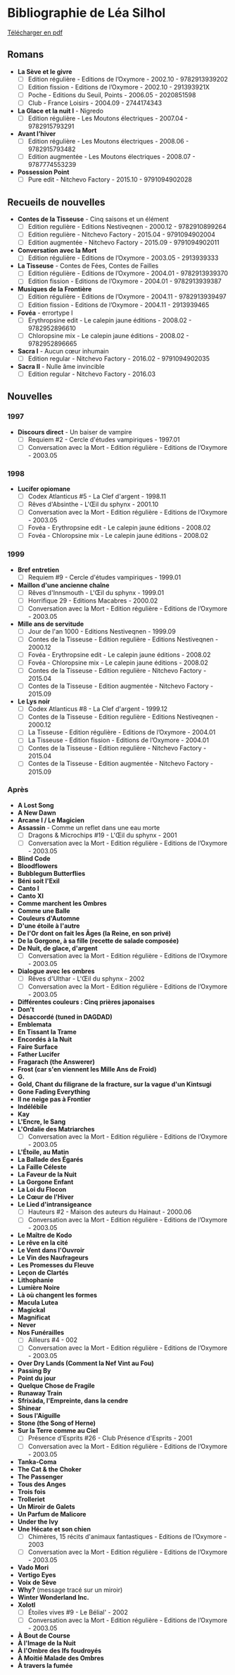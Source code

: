 # Bibliographie de Léa Silhol

[Télécharger en pdf](https://gitprint.com/luigibrosse/lea-silhol-bilbiographie/blob/master/README.md?download)

## Romans

* **La Sève et le givre**
  * [ ] Edition régulière - Editions de l’Oxymore - 2002.10 - 9782913939202
  * [ ] Edition fission - Editions de l’Oxymore - 2002.10 - 291393921X
  * [ ] Poche - Editions du Seuil, Points - 2006.05 - 2020851598
  * [ ] Club - France Loisirs - 2004.09 - 2744174343
* **La Glace et la nuit I** - Nigredo
  * [ ] Edition régulière - Les Moutons électriques - 2007.04 - 9782915793291
* **Avant l’hiver**
  * [ ] Edition régulière - Les Moutons électriques - 2008.06 - 9782915793482
  * [ ] Edition augmentée - Les Moutons électriques - 2008.07 - 9787774553239
* **Possession Point**
  * [ ] Pure edit - Nitchevo Factory - 2015.10 - 9791094902028

## Recueils de nouvelles
* **Contes de la Tisseuse** - Cinq saisons et un élément
  * [ ] Edition regulière - Editions Nestiveqnen - 2000.12 - 9782910899264
  * [ ] Edition regulière - Nitchevo Factory - 2015.04 - 9791094902004
  * [ ] Edition augmentée - Nitchevo Factory - 2015.09 - 9791094902011
* **Conversation avec la Mort**
  * [ ] Edition régulière - Editions de l’Oxymore - 2003.05 - 2913939333
* **La Tisseuse** - Contes de Fées, Contes de Failles
  * [ ] Edition régulière - Editions de l’Oxymore - 2004.01 - 9782913939370
  * [ ] Edition fission - Editions de l’Oxymore - 2004.01 - 9782913939387
* **Musiques de la Frontière**
  * [ ] Edition régulière - Editions de l’Oxymore - 2004.11 - 9782913939497
  * [ ] Edition fission - Editions de l’Oxymore - 2004.11 - 2913939465
* **Fovéa** - errortype I
  * [ ] Erythropsine edit - Le calepin jaune éditions - 2008.02 - 9782952896610
  * [ ] Chloropsine mix - Le calepin jaune éditions - 2008.02 - 9782952896665
* **Sacra I** - Aucun cœur inhumain
  * [ ] Edition regular - Nitchevo Factory - 2016.02 - 9791094902035
* **Sacra II** - Nulle âme invincible
  * [ ] Edition regular - Nitchevo Factory - 2016.03

## Nouvelles

### 1997

* **Discours direct** - Un baiser de vampire
  * [ ] Requiem #2 - Cercle d'études vampiriques - 1997.01
  * [ ] Conversation avec la Mort - Edition régulière - Editions de l’Oxymore - 2003.05

### 1998 

* **Lucifer opiomane**
  * [ ] Codex Atlanticus #5 - La Clef d'argent - 1998.11
  * [ ] Rêves d'Absinthe - L'Œil du sphynx - 2001.10
  * [ ] Conversation avec la Mort - Edition régulière - Editions de l’Oxymore - 2003.05
  * [ ] Fovéa - Erythropsine edit - Le calepin jaune éditions - 2008.02
  * [ ] Fovéa - Chloropsine mix - Le calepin jaune éditions - 2008.02

### 1999 

* **Bref entretien**
  * [ ] Requiem #9 - Cercle d'études vampiriques - 1999.01
* **Maillon d'une ancienne chaîne**
  * [ ] Rêves d'Innsmouth - L'Œil du sphynx - 1999.01
  * [ ] Horrifique 29 - Editions Macabres - 2000.02
  * [ ] Conversation avec la Mort - Edition régulière - Editions de l’Oxymore - 2003.05
* **Mille ans de servitude**
  * [ ] Jour de l'an 1000 - Editions Nestiveqnen - 1999.09
  * [ ] Contes de la Tisseuse - Edition regulière - Editions Nestiveqnen - 2000.12
  * [ ] Fovéa - Erythropsine edit - Le calepin jaune éditions - 2008.02
  * [ ] Fovéa - Chloropsine mix - Le calepin jaune éditions - 2008.02
  * [ ] Contes de la Tisseuse - Edition regulière - Nitchevo Factory - 2015.04
  * [ ] Contes de la Tisseuse - Edition augmentée - Nitchevo Factory - 2015.09
* **Le Lys noir**
  * [ ] Codex Atlanticus #8 - La Clef d'argent - 1999.12
  * [ ] Contes de la Tisseuse - Edition regulière - Editions Nestiveqnen - 2000.12
  * [ ] La Tisseuse - Edition régulière - Editions de l’Oxymore - 2004.01
  * [ ] La Tisseuse - Edition fission - Editions de l’Oxymore - 2004.01
  * [ ] Contes de la Tisseuse - Edition regulière - Nitchevo Factory - 2015.04
  * [ ] Contes de la Tisseuse - Edition augmentée - Nitchevo Factory - 2015.09

### Après

* **A Lost Song**
* **A New Dawn**
* **Arcane I / Le Magicien**
* **Assassin** - Comme un reflet dans une eau morte
  * [ ] Dragons & Microchips #19 - L'Œil du sphynx - 2001
  * [ ] Conversation avec la Mort - Edition régulière - Editions de l’Oxymore - 2003.05
* **Blind Code**
* **Bloodflowers**
* **Bubblegum Butterflies**
* **Béni soit l'Exil**
* **Canto I**
* **Canto XI**
* **Comme marchent les Ombres**
* **Comme une Balle**
* **Couleurs d'Automne**
* **D'une étoile à l'autre**
* **De l'Or dont on fait les Âges (la Reine, en son privé)**
* **De la Gorgone, à sa fille (recette de salade composée)**
* **De Nuit, de glace, d'argent**
  * [ ] Conversation avec la Mort - Edition régulière - Editions de l’Oxymore - 2003.05
* **Dialogue avec les ombres**
  * [ ] Rêves d'Ulthar - L'Œil du sphynx - 2002
  * [ ] Conversation avec la Mort - Edition régulière - Editions de l’Oxymore - 2003.05
* **Différentes couleurs : Cinq prières japonaises**
* **Don't**
* **Désaccordé (tuned in DAGDAD)**
* **Emblemata**
* **En Tissant la Trame**
* **Encordés à la Nuit**
* **Faire Surface**
* **Father Lucifer**
* **Fragarach (the Answerer)**
* **Frost (car s'en viennent les Mille Ans de Froid)**
* **G.**
* **Gold, Chant du filigrane de la fracture, sur la vague d'un Kintsugi**
* **Gone Fading Everything**
* **Il ne neige pas à Frontier**
* **Indélébile**
* **Kay**
* **L'Encre, le Sang**
* **L'Ordalie des Matriarches**
  * [ ] Conversation avec la Mort - Edition régulière - Editions de l’Oxymore - 2003.05
* **L'Étoile, au Matin**
* **La Ballade des Égarés**
* **La Faille Céleste**
* **La Faveur de la Nuit**
* **La Gorgone Enfant**
* **La Loi du Flocon**
* **Le Cœur de l'Hiver**
* **Le Lied d'intransigeance**
  * [ ] Hauteurs #2 - Maison des auteurs du Hainaut - 2000.06
  * [ ] Conversation avec la Mort - Edition régulière - Editions de l’Oxymore - 2003.05
* **Le Maître de Kodo**
* **Le rêve en la cité**
* **Le Vent dans l'Ouvroir**
* **Le Vin des Naufrageurs**
* **Les Promesses du Fleuve**
* **Leçon de Clartés**
* **Lithophanie**
* **Lumière Noire**
* **Là où changent les formes**
* **Macula Lutea**
* **Magickal**
* **Magnificat**
* **Never**
* **Nos Funérailles**
  * [ ] Ailleurs #4 - 002
  * [ ] Conversation avec la Mort - Edition régulière - Editions de l’Oxymore - 2003.05
* **Over Dry Lands (Comment la Nef Vint au Fou)**
* **Passing By**
* **Point du jour**
* **Quelque Chose de Fragile**
* **Runaway Train**
* **Sfrixàda, l'Empreinte, dans la cendre**
* **Shinear**
* **Sous l'Aiguille**
* **Stone (the Song of Herne)**
* **Sur la Terre comme au Ciel**
  * [ ] Présence d'Esprits #26 - Club Présence d'Esprits - 2001
  * [ ] Conversation avec la Mort - Edition régulière - Editions de l’Oxymore - 2003.05
* **Tanka-Coma**
* **The Cat & the Choker**
* **The Passenger**
* **Tous des Anges**
* **Trois fois**
* **Trolleriet**
* **Un Miroir de Galets**
* **Un Parfum de Malicore**
* **Under the Ivy**
* **Une Hécate et son chien**
  * [ ] Chimères, 15 récits d'animaux fantastiques - Editions de l’Oxymore - 2003
  * [ ] Conversation avec la Mort - Edition régulière - Editions de l’Oxymore - 2003.05
* **Vado Mori**
* **Vertigo Eyes**
* **Voix de Sève**
* **Why?** (message tracé sur un miroir)
* **Winter Wonderland Inc.**
* **Xolotl**
  * [ ] Étoiles vives #9 - Le Bélial' - 2002
  * [ ] Conversation avec la Mort - Edition régulière - Editions de l’Oxymore - 2003.05
* **À Bout de Course**
* **À l'Image de la Nuit**
* **À l'Ombre des Ifs foudroyés**
* **À Moitié Malade des Ombres**
* **À travers la fumée**
